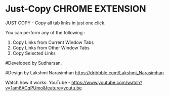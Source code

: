 # Just-Copy CHROME EXTENSION

JUST COPY - Copy all tab links in just one click.

You can perform any of the following :
 
1. Copy Links from Current Window Tabs 
2. Copy Links from Other Window Tabs 
3. Copy Selected Links


#Developed by Sudharsan.

#Design by Lakshmi Narasimhan
https://dribbble.com/Lakshmi_Narasimhan

Watch how it works: 
YouTube - https://www.youtube.com/watch?v=1am6ACqPUmo&feature=youtu.be
